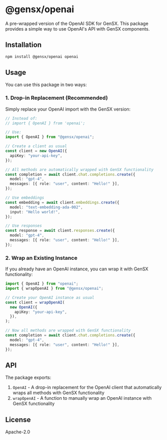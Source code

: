 # @gensx/openai

A pre-wrapped version of the OpenAI SDK for GenSX. This package provides a simple way to use OpenAI's API with GenSX components.

## Installation

```bash
npm install @gensx/openai openai
```

## Usage

You can use this package in two ways:

### 1. Drop-in Replacement (Recommended)

Simply replace your OpenAI import with the GenSX version:

```ts
// Instead of:
// import { OpenAI } from 'openai';

// Use:
import { OpenAI } from "@gensx/openai";

// Create a client as usual
const client = new OpenAI({
  apiKey: "your-api-key",
});

// All methods are automatically wrapped with GenSX functionality
const completion = await client.chat.completions.create({
  model: "gpt-4",
  messages: [{ role: "user", content: "Hello!" }],
});

// Use embeddings
const embedding = await client.embeddings.create({
  model: "text-embedding-ada-002",
  input: "Hello world!",
});

// Use responses
const response = await client.responses.create({
  model: "gpt-4",
  messages: [{ role: "user", content: "Hello!" }],
});
```

### 2. Wrap an Existing Instance

If you already have an OpenAI instance, you can wrap it with GenSX functionality:

```ts
import { OpenAI } from "openai";
import { wrapOpenAI } from "@gensx/openai";

// Create your OpenAI instance as usual
const client = wrapOpenAI(
  new OpenAI({
    apiKey: "your-api-key",
  }),
);

// Now all methods are wrapped with GenSX functionality
const completion = await client.chat.completions.create({
  model: "gpt-4",
  messages: [{ role: "user", content: "Hello!" }],
});
```

## API

The package exports:

1. `OpenAI` - A drop-in replacement for the OpenAI client that automatically wraps all methods with GenSX functionality
2. `wrapOpenAI` - A function to manually wrap an OpenAI instance with GenSX functionality

## License

Apache-2.0
